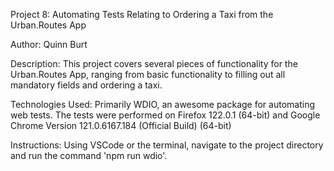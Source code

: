 Project 8: Automating Tests Relating to Ordering a Taxi from the Urban.Routes App

Author: Quinn Burt

Description: This project covers several pieces of functionality for the Urban.Routes App, ranging from basic functionality to filling out all mandatory fields and ordering a taxi.

Technologies Used: Primarily WDIO, an awesome package for automating web tests. The tests were performed on Firefox 122.0.1 (64-bit) and Google Chrome Version 121.0.6167.184 (Official Build) (64-bit)

Instructions: Using VSCode or the terminal, navigate to the project directory and run the command 'npm run wdio'.